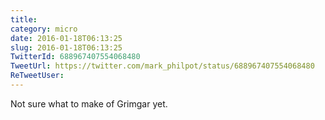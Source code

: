 ```yaml
---
title: 
category: micro
date: 2016-01-18T06:13:25
slug: 2016-01-18T06:13:25
TwitterId: 688967407554068480
TweetUrl: https://twitter.com/mark_philpot/status/688967407554068480
ReTweetUser: 
---
```


Not sure what to make of Grimgar yet.